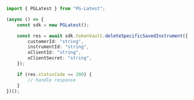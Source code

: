 <!-- Start SDK Example Usage -->
```typescript
import { PGLatest } from "PG-Latest";

(async () => {
    const sdk = new PGLatest();

    const res = await sdk.tokenVault.deleteSpecificSavedInstrument({
        customerId: "string",
        instrumentId: "string",
        xClientId: "string",
        xClientSecret: "string",
    });

    if (res.statusCode == 200) {
        // handle response
    }
})();

```
<!-- End SDK Example Usage -->